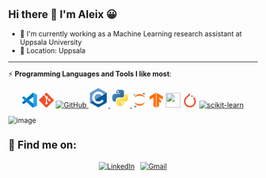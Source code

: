 ## Hi there 👋 I'm Aleix 😀
<!-- [![Github](https://img.shields.io/github/followers/aleixnieto?label=Followers&logo=Github)](https://github.com/aleixnieto?tab=followers)-->

- 🔭 I'm currently working as a Machine Learning research assistant at Uppsala University
- 📌 Location: Uppsala
--------------------------------------------------------------------
⚡ **Programming Languages and Tools I like most**:
<p align="center">
  <img src="https://raw.githubusercontent.com/devicons/devicon/master/icons/vscode/vscode-original.svg" width="30px" height="30px" />
  <img src="https://raw.githubusercontent.com/devicons/devicon/master/icons/git/git-original.svg" width="30px" height="30px" />
  <a href="https://github.com/aleixnieto" target="_blank" rel="noopener noreferrer">
    <img src="https://github.githubassets.com/images/modules/logos_page/GitHub-Mark.png" alt="GitHub" width="30px" height="30px" />
  </a>
  <a href="https://www.cprogramming.com/" target="_blank" rel="noreferrer">
    <img src="https://raw.githubusercontent.com/devicons/devicon/master/icons/c/c-original.svg" alt="C" width="40px" height="40px" />
  </a>
  <a href="https://www.python.org" target="_blank" rel="noreferrer">
    <img src="https://raw.githubusercontent.com/devicons/devicon/master/icons/python/python-original.svg" alt="Python" width="40px" height="40px" />
  </a>
  <img src="https://raw.githubusercontent.com/devicons/devicon/master/icons/jupyter/jupyter-original.svg" width="30px" height="30px" />
  <img src="https://raw.githubusercontent.com/devicons/devicon/master/icons/tensorflow/tensorflow-original.svg" width="30px" height="30px" />
  <img src="https://upload.wikimedia.org/wikipedia/commons/a/ae/Keras_logo.svg" width="30px" height="30px" />
  <img src="https://raw.githubusercontent.com/devicons/devicon/master/icons/pytorch/pytorch-original.svg" width="30px" height="30px" />
  <a href="https://scikit-learn.org/" target="_blank" rel="noreferrer">
    <img src="https://upload.wikimedia.org/wikipedia/commons/0/05/Scikit_learn_logo_small.svg" alt="scikit-learn" width="40px" height="40px" />
  </a>
</p>


<!--  <img width="50%" height="200px" src="https://github-readme-stats-git-masterrstaa-rickstaa.vercel.app/api?username=aleixnieto&&show_icons=true&theme=react&hide_border=true" alt="aleixnieto" /> -->

![image](https://giffiles.alphacoders.com/209/209343.gif)

## :email: Find me on:


<p align="center">
<a href="https://www.linkedin.com/in/aleixnieto" target="_blank" rel="noopener noreferrer">
  <img src="https://upload.wikimedia.org/wikipedia/commons/c/ca/LinkedIn_logo_initials.png" alt="LinkedIn" height="40" style="vertical-align:top; margin:4px"></a>
<a href="mailto:aleixnieto@gmail.com">
  <img src="https://upload.wikimedia.org/wikipedia/commons/4/4e/Gmail_Icon.png" alt="Gmail" height="40" style="vertical-align:top; margin:4px">

[website]: https://aleixnieto.github.io/
[linkedin]: https://linkedin.com/in/aleixnieto
[mail]: mailto:aleixnieto@gmail.com

<!--  ![image](https://giffiles.alphacoders.com/214/214915.gif)

